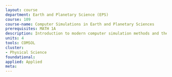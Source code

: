 ```yaml
---
layout: course 
department: Earth and Planetary Science (EPS)
course: 109
course-name: Computer Simulations in Earth and Planetary Sciences
prerequisites: MATH 1A
description: Introduction to modern computer simulation methods and their application to selected Earth and Planetary Science problems. In hands-on computer labs, students will learn about numerical algorithms, learn to program and modify provided programs, and display the solution graphically. This is an introductory course and no programming experience is required. Examples include fractals in geophysics, properties of materials at high pressure, celestial mechanics, and diffusion processes in the Earth. Topics range from ordinary and partial differential equations to molecular dynamics and Monte Carlo simulations.
units: 4
tools: COMSOL
cluster:
- Physical Science
foundational: 
applied: Applied
meta: 
---
```

